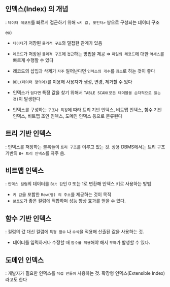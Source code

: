 ## 인덱스(Index) 의 개념

: `데이터 레코드`를 빠르게 접근하기 위해 `<키 값, 포인터>` 쌍으로 구성되는 데이터 구조 

ex) 


- `데이터`가 저장된 `물리적 구조`와 밀접한 관계가 있음
- `레코드`가 저장된 `물리적 구조`에 `접근`하는 방법을 제공 ⇒ `파일의 레코드`에 대한 `액세스`를 빠르게 수행할 수 있다
- 레코드의 삽입과 삭제가 `자주` 일어난다면 `인덱스의 개수`를 `최소`로 하는 것이 좋다
- `DDL(데이터 정의어)`를 이용해 사용자가 생성, 변경, 제거할 수 있다
- 인덱스가 `없다면` 특정 값을 찾기 위해서 `TABLE SCAN(모든 테이블을 순차적으로 읽는 것)`이 발생한다

- 인덱스를 구성하는 `구조나 특징`에 따라 트리 기반 인덱스, 비트맵 인덱스, 함수 기반 인덱스, 비트맵 조인 인덱스, 도메인 인덱스 등으로 분류된다

## 트리 기반 인덱스 

: 인덱스를 저장하는 블록들이 `트리 구조`를 이루고 있는 것. 상용 DBMS에서는 트리 구조 기반의 `B+ 트리 인덱스`를 자주 씀.

## 비트맵 인덱스 

: `인덱스 컬럼`의 데이터를 `Bit 값`인 0 또는 1로 변환해 인덱스 키로 사용하는 방법 

- `키 값`을 포함한 `Row(행) 의 주소`를 제공하는 것이 목적
- `분포도`가 좋은 컬럼에 적합하며 성능 향상 효과를 얻을 수 있다.

## 함수 기반 인덱스 

: 컬럼의 값 대신 컬럼에 `특정 함수` 나 `수식`을 적용해 산출된 값을 사용하는 것. 

- 데이터를 입력하거나 수정할 때 `함수를 적용`해야 해서 `부하`가 발생할 수 있다.

## 도메인 인덱스 

: 개발자가 필요한 인덱스를 `직접 만들어` 사용하는 것. 확장형 인덱스(Extensible Index)라고도 한다

































